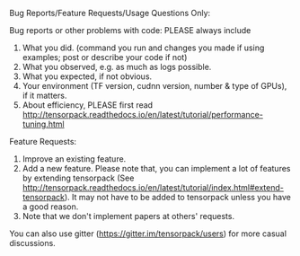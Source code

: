 Bug Reports/Feature Requests/Usage Questions Only:

Bug reports or other problems with code: PLEASE always include
1. What you did. (command you run and changes you made if using examples; post or describe your code if not)
2. What you observed, e.g. as much as logs possible.
3. What you expected, if not obvious.
4. Your environment (TF version, cudnn version, number & type of GPUs), if it matters.
5. About efficiency, PLEASE first read http://tensorpack.readthedocs.io/en/latest/tutorial/performance-tuning.html

Feature Requests:
1. Improve an existing feature.
2. Add a new feature. Please note that, you can implement a lot of features by extending tensorpack
	(See http://tensorpack.readthedocs.io/en/latest/tutorial/index.html#extend-tensorpack).
	It may not have to be added to tensorpack unless you have a good reason.
3. Note that we don't implement papers at others' requests.

You can also use gitter (https://gitter.im/tensorpack/users) for more casual discussions.
